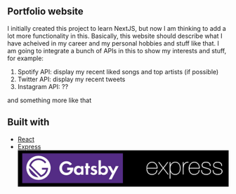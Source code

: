 ## Portfolio website

I initially created this project to learn NextJS, but now I am thinking to add a lot more functionality in this. Basically, this website should describe what I have acheived in my career and my personal hobbies and stuff like that. I am going to integrate a bunch of APIs in this to show my interests and stuff, for example:
1. Spotify API: display my recent liked songs and top artists (if possible)
2. Twitter API: display my recent tweets
3. Instagram API: ??

and something more like that

## Built with 
- [React](https://reactjs.org/)
- [Express](https://expressjs.com/)
![Frameworks](/meta/TechStack.jpg)